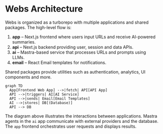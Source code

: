 # Webs Architecture

Webs is organized as a turborepo with multiple applications and shared packages. The high-level flow is:

1. **app** – Next.js frontend where users input URLs and receive AI-powered summaries.
2. **api** – Next.js backend providing user, session and data APIs.
3. **ai** – Mastra-based service that processes URLs and prompts using LLMs.
4. **email** – React Email templates for notifications.

Shared packages provide utilities such as authentication, analytics, UI components and more.

```mermaid
graph TD
  App[Frontend Web App] -->|fetch| API[API App]
  API -->|triggers| AI[AI Service]
  API -->|sends| Email[Email Templates]
  AI -->|stores| DB[(Database)]
  API --> DB
```

The diagram above illustrates the interactions between applications. Mastra agents in the `ai` app communicate with external providers and the database. The `app` frontend orchestrates user requests and displays results.
